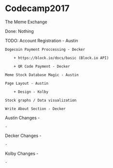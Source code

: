 # Codecamp2017

The Meme Exchange


Done: Nothing


TODO:
	Account Registration - Austin

	Dogecoin Payment Proccessing - Decker

		+ https://block.io/docs/basic (Block.io API)

		+ QR Code Payment - Decker

	Meme Stock Database Magic - Austin

	Page Layout - Austin

		+ Design - Kolby

	Stock graphs / Data visualization

	Write About Section - Decker


Austin Changes -

	-

Decker Changes -

	-

Kolby Changes -

	-
